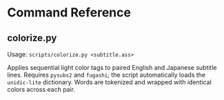 # Command Reference

## colorize.py

Usage: `scripts/colorize.py <subtitle.ass>`

Applies sequential light color tags to paired English and Japanese subtitle lines.
Requires `pysubs2` and `fugashi`; the script automatically loads the `unidic-lite` dictionary.
Words are tokenized and wrapped with identical colors across each pair.
